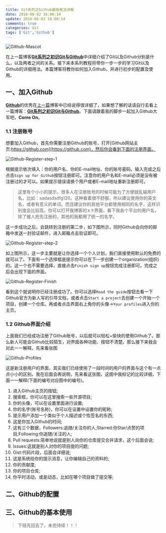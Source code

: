 ```yaml
---
title: Git系列之Github基础用法详解
date: 2016-06-02 16:00:14
update: 2016-06-02 16:00:14
comments: true
categories: Git
tags: ['Git','Github']
---
```


![Github-Mascot](http://7xrnl9.com1.z0.glb.clouddn.com/image/git/github1.jpg)

在上一篇博客[**Git系列之初识Git与Github**](http://dkylin.com/archives/2016/git-github-base.html)中详细介绍了Git以及Github分别是什么，以及两者之间的关系。接下来本系列教程将带你一步一步的学习Git以及Github的详细用法。本篇博客将教你如何加入Github，并进行初步的配置及使用。

<!-- more -->

## 一、加入Github

[**Github**](https://github.com)的优秀在[上一篇](http://dkylin.com/archives/2016/git-github-base.html)博客中已经说得很详细了，如果想了解的话请自行去看上一篇博客：[**Git系列之初识Git与Github**](http://dkylin.com/archives/2016/git-github-base.html)。下面请跟着我的脚步一起加入Github大军吧，**Come On**。

### 1.1 注册账号

想要加入Github，首先你需要注册Github的账号，打开[Github网站主页:https://github.com](https://github.com)，然后你会看到下面的注册界面。

![Github-Register-step-1](http://7xrnl9.com1.z0.glb.clouddn.com/image/git/github-register.png)

根据提示依次填入：你的用户名、你的E-mail地址、你的账号密码。输入完成之后点击`Sign up for Github`按钮注册即可。注意你的用户名和E-mail必须是没有被注册过的才可以。如果提示错误请换个用户或者E-mail地址重新注册即可。

> 这里有个小小的提示，很多人在注册账号的时候可能为了方便就乱输用户名，比如：sadasdsdfg120。这种看着很不舒服，所以建议使用你的英文名，或者有意义的单词。而且建议你的其他平台都使用相同的名字，这样识别度会比较高，你可以打开我博客的`关于`界面，看下我各个平台的用户名，除了被人抢先注册的，其他的我都用了统一的名字。

这一步成功之后，会跳转到注册的第二步，如下图所示，同时Github会向你的邮箱中发送一封验证邮件，进入邮箱点击验证即可。

![Github-Register-step-2](http://7xrnl9.com1.z0.glb.clouddn.com/image/git/github-register-2.png)

如上图所示，这一步主要就是让你选择一个个人计划，我们直接使用默认的免费的就可以了。下面有一个选择框是提示你可以在下一步创建一个organization(组织)的。这一个也不需要选择，直接点击`Finish sign up`按钮完成注册即可。完成之后会出现下面的界面。

![Github-Register-Finish](http://7xrnl9.com1.z0.glb.clouddn.com/image/git/github-register-finish.png)

看到这个就说明你已经注册成功了。你可以选择`Read the guide`按钮去看一下Github官方为新人写的引导文档，或者点击`Start a project`去创建一个开始一个项目，创建一个仓库。再或者点击界面右上角你的头像->`Your profiles`进入你的主页。

### 1.2 Github界面介绍

上面我们已经成功注册了Github账号，以后就可以轻松+愉快的使用Github了。那么新人可能会Github比较陌生，对界面各种功能、按钮不清楚。那么接下来我会对此一一解释。先来看张图

![Github-Profiles](http://7xrnl9.com1.z0.glb.clouddn.com/image/git/github-profiles-init.png)

这是新注册用户的界面，其实我们已经使用了一段时间的用户的界面与这个有一点点小小的区别。我在后面会再说明，先来看这张图，这图中我标记的比较详细，下面一一解释(下面的编号对应图中的编号)。

1. 进入Github主页的按钮;
2. 搜索框，你可以在这里搜索一些开源项目;
3. 你的头像，可以在设置里面进行设置;
4. 你的名字(账号名称)，你可以在设置中设置你的昵称;
5. 提示用户添加一个类似于个人描述或个性签名的东西;
6. 这是你加入Github的时间;
7. 这有三个数据，Followers:追随/关注你的人;Starred:你Star/点赞的项目;Following:你追随/关注的人;
8. Pull requests:简单地说就是别人向你的仓库提交合并请求，这个后面会说;
9. Issues:这就是别人对你的项目提的问题;
10. Gist:代码片段，后面会详细说;
11. 这是系统给你的提示消息，让你编辑自己的资料的;
12. 你的贡献度;
13. 你的项目仓库;
14. 你平时活动，或是动态，比如在哪个项目做了提交等;


## 二、Github的配置



## 三、Github的基本使用


> 下班先回去了。未完待续！！！